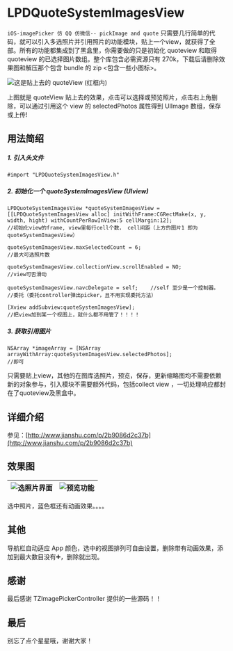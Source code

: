 # LPDQuoteSystemImagesView

`iOS-imagePicker 仿 QQ 仿微信-- pickImage and quote` 只需要几行简单的代码，就可以引入多选照片并引用照片的功能模块，贴上一个view，就获得了全部。所有的功能都集成到了黑盒里，你需要做的只是初始化 quoteview 和取得 quoteview 的已选择图片数组。整个库包含必需资源只有 270k，下载后请删除效果图和解压那个包含 bundle 的 zip <包含一些小图标>。

![这是贴上去的 quoteView (红框内)](https://github.com/Assuner-Lee/LPDQuoteSystemImagesView/blob/master/%E6%95%88%E6%9E%9C%E5%9B%BE%EF%BC%881%EF%BC%89.jpg)

上图就是 quoteView 贴上去的效果，点击可以选择或预览照片，点击右上角删除，可以通过引用这个 view 的 selectedPhotos 属性得到 UIImage 数组，保存或上传!

## 用法简绍

##### 1. 引入头文件

```
#import "LPDQuoteSystemImagesView.h"
```

##### 2. 初始化一个 quoteSystemImagesView (UIview)

```
LPDQuoteSystemImagesView *quoteSystemImagesView =[[LPDQuoteSystemImagesView alloc] initWithFrame:CGRectMake(x, y, width, hight) withCountPerRowInView:5 cellMargin:12];
//初始化view的frame, view里每行cell个数， cell间距（上方的图片1 即为quoteSystemImagesView）

quoteSystemImagesView.maxSelectedCount = 6;
//最大可选照片数

quoteSystemImagesView.collectionView.scrollEnabled = NO;
//view可否滑动

quoteSystemImagesView.navcDelegate = self;    //self 至少是一个控制器。
//委托（委托controller弹出picker，且不用实现委托方法）

[Xview addSubview:quoteSystemImagesView];
//把view加到某一个视图上，就什么都不用管了！！！！
```

##### 3. 获取引用图片

```
NSArray *imageArray = [NSArray arrayWithArray:quoteSystemImagesView.selectedPhotos];
//即可
```

只需要贴上view，其他的在图库选照片，预览，保存，更新缩略图均不需要依赖新的对象参与，引入模块不需要额外代码，包括collect view ，一切处理响应都封在了quoteview及黑盒中。

## 详细介绍

参见：[http://www.jianshu.com/p/2b9086d2c37b](http://www.jianshu.com/p/2b9086d2c37b)

## 效果图

![选照片界面](https://github.com/Assuner-Lee/LPDQuoteSystemImagesView/blob/master/效果图2.PNG)|![预览功能](https://github.com/Assuner-Lee/LPDQuoteSystemImagesView/blob/master/效果图3.PNG)
:-------------------------:|:-------------------------:

选中照片，蓝色框还有动画效果。。。。

## 其他

导航栏自动适应 App 颜色，选中的视图排列可自由设置，删除带有动画效果，添加到最大数目没有➕，删除就出现。

## 感谢

最后感谢 TZImagePickerController 提供的一些源码！！

## 最后

别忘了点个星星哦，谢谢大家！
